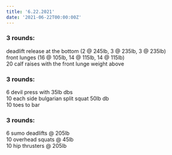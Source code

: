 ```yaml
---
title: '6.22.2021'
date: '2021-06-22T00:00:00Z'
---
```


### 3 rounds:  
deadlift release at the bottom (2 @ 245lb, 3 @ 235lb, 3 @ 235lb)        
front lunges (16 @ 105lb, 14 @ 115lb, 14 @ 115lb)    
20 calf raises with the front lunge weight above                       
  
### 3 rounds:  
6 devil press with 35lb dbs                  
10 each side bulgarian split squat 50lb db     
10 toes to bar                  

### 3 rounds:  
6 sumo deadlifts @ 205lb           
10 overhead squats @ 45lb           
10 hip thrusters @ 205lb                  
